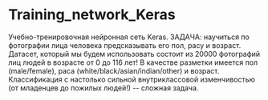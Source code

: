 # Training_network_Keras
Учебно-тренировочная нейронная сеть Keras.
ЗАДАЧА: научиться по фотографии лица человека предсказывать его пол, расу и возраст. 
Датасет, который мы будем использовать состоит из 20000 фотографий лиц людей в возрасте от 0 до 116 лет! В качестве разметки имеется пол (male/female), раса (white/black/asian/indian/other) и возраст. Классификация с настолько сильной внутриклассовой изменчивостью (от младенцев до пожилых людей!) -- сложная задача.
